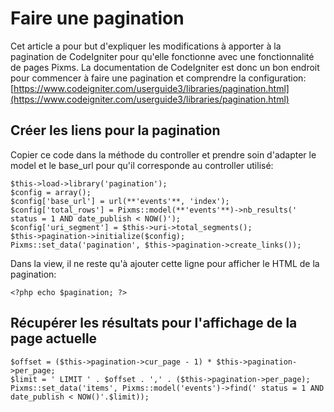 # Faire une pagination

Cet article a pour but d'expliquer les modifications à apporter à la pagination de CodeIgniter pour qu'elle fonctionne avec une fonctionnalité de pages Pixms. La documentation de CodeIgniter est donc un bon endroit pour commencer à faire une pagination et comprendre la configuration: [https://www.codeigniter.com/userguide3/libraries/pagination.html](https://www.codeigniter.com/userguide3/libraries/pagination.html)

Créer les liens pour la pagination
----------------------------------

Copier ce code dans la méthode du controller et prendre soin d'adapter le model et le base_url pour qu'il corresponde au controller utilisé:

    $this->load->library('pagination');
    $config = array();
    $config['base_url'] = url(**'events'**, 'index');
    $config['total_rows'] = Pixms::model(**'events'**)->nb_results(' status = 1 AND date_publish < NOW()');
    $config['uri_segment'] = $this->uri->total_segments();
    $this->pagination->initialize($config);
    Pixms::set_data('pagination', $this->pagination->create_links());

Dans la view, il ne reste qu'à ajouter cette ligne pour afficher le HTML de la pagination:

    <?php echo $pagination; ?>

Récupérer les résultats pour l'affichage de la page actuelle
------------------------------------------------------------

    $offset = ($this->pagination->cur_page - 1) * $this->pagination->per_page;
    $limit = ' LIMIT ' . $offset . ',' . ($this->pagination->per_page);
    Pixms::set_data('items', Pixms::model('events')->find(' status = 1 AND date_publish < NOW()'.$limit));